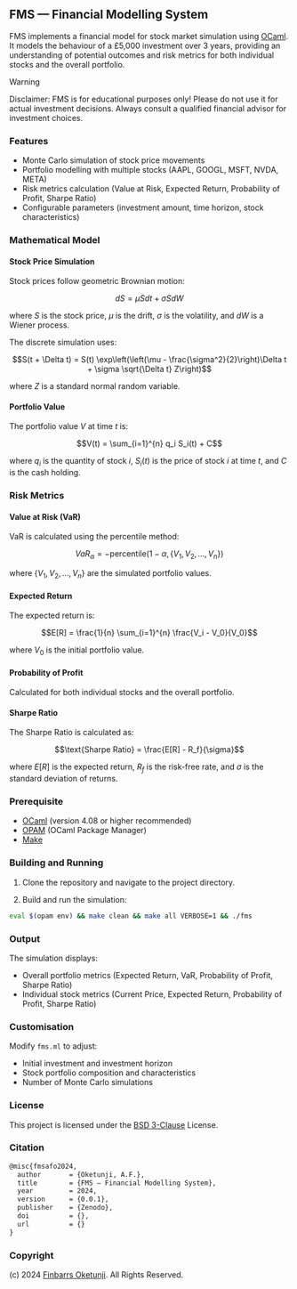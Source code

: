 ## FMS — Financial Modelling System

FMS implements a financial model for stock market simulation using [OCaml](https://en.wikipedia.org/wiki/OCaml). It models the behaviour of a £5,000 investment over 3 years, providing an understanding of potential outcomes and risk metrics for both individual stocks and the overall portfolio.

> [!WARNING]
> Disclaimer: FMS is for educational purposes only! Please do not use it for actual investment decisions. Always consult a qualified financial advisor for investment choices.

### Features

- Monte Carlo simulation of stock price movements
- Portfolio modelling with multiple stocks (AAPL, GOOGL, MSFT, NVDA, META)
- Risk metrics calculation (Value at Risk, Expected Return, Probability of Profit, Sharpe Ratio)
- Configurable parameters (investment amount, time horizon, stock characteristics)

### Mathematical Model

#### Stock Price Simulation

Stock prices follow geometric Brownian motion:

$$dS = \mu S dt + \sigma S dW$$

where $S$ is the stock price, $\mu$ is the drift, $\sigma$ is the volatility, and $dW$ is a Wiener process.

The discrete simulation uses:

$$S(t + \Delta t) = S(t) \exp\left(\left(\mu - \frac{\sigma^2}{2}\right)\Delta t + \sigma \sqrt{\Delta t} Z\right)$$

where $Z$ is a standard normal random variable.

#### Portfolio Value

The portfolio value $V$ at time $t$ is:

$$V(t) = \sum_{i=1}^{n} q_i S_i(t) + C$$

where $q_i$ is the quantity of stock $i$, $S_i(t)$ is the price of stock $i$ at time $t$, and $C$ is the cash holding.

### Risk Metrics

#### Value at Risk (VaR)

VaR is calculated using the percentile method:

$$VaR_\alpha = -\text{percentile}(1-\alpha, \{V_1, V_2, ..., V_n\})$$

where $\{V_1, V_2, ..., V_n\}$ are the simulated portfolio values.

#### Expected Return

The expected return is:

$$E[R] = \frac{1}{n} \sum_{i=1}^{n} \frac{V_i - V_0}{V_0}$$

where $V_0$ is the initial portfolio value.

#### Probability of Profit

Calculated for both individual stocks and the overall portfolio.

#### Sharpe Ratio

The Sharpe Ratio is calculated as:

$$\text{Sharpe Ratio} = \frac{E[R] - R_f}{\sigma}$$

where $E[R]$ is the expected return, $R_f$ is the risk-free rate, and $\sigma$ is the standard deviation of returns.

### Prerequisite

- [OCaml](https://ocaml.org/) (version 4.08 or higher recommended)
- [OPAM](https://opam.ocaml.org/) (OCaml Package Manager)
- [Make](https://en.wikipedia.org/wiki/Make_(software))

### Building and Running

1. Clone the repository and navigate to the project directory.

2. Build and run the simulation:

```sh
eval $(opam env) && make clean && make all VERBOSE=1 && ./fms
```

### Output

The simulation displays:

- Overall portfolio metrics (Expected Return, VaR, Probability of Profit, Sharpe Ratio)
- Individual stock metrics (Current Price, Expected Return, Probability of Profit, Sharpe Ratio)

### Customisation

Modify `fms.ml` to adjust:

- Initial investment and investment horizon
- Stock portfolio composition and characteristics
- Number of Monte Carlo simulations

### License

This project is licensed under the [BSD 3-Clause](LICENSE) License.

### Citation

```tex
@misc{fmsafo2024,
  author       = {Oketunji, A.F.},
  title        = {FMS — Financial Modelling System},
  year         = 2024,
  version      = {0.0.1},
  publisher    = {Zenodo},
  doi          = {},
  url          = {}
}
```

### Copyright

(c) 2024 [Finbarrs Oketunji](https://finbarrs.eu). All Rights Reserved.
